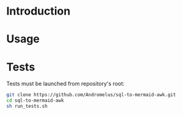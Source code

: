 # Introduction

# Usage


# Tests

Tests must be launched from repository's root:

```bash 
git clone https://github.com/Andromelus/sql-to-mermaid-awk.git
cd sql-to-mermaid-awk
sh run_tests.sh
```
